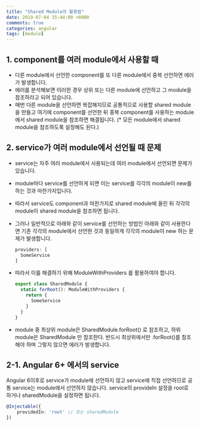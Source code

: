 ```yaml
---
title: "Shared Module의 활용법"
date: 2019-07-04 15:44:00 +0900
comments: true
categories: angular
tags: [module]
---
```



## 1. component를 여러 module에서 사용할 때
  - 다른 module에서 선언한 component를 또 다른 module에서 중복 선언하면 에러가 발생합니다.
  - 에러를 분석해보면 이러한 경우 상위 또는 다른 module에 선언하고 그 module을 참조하라고 되어 있습니다.
  - 매번 다른 module을 선언하면 복잡해지므로 공통적으로 사용할 shared module을 만들고 여기에 component를 선언한 뒤 중복 component를 사용하는 module에서 shared module을 참조하면 해결됩니다.
  (* 모든 module에서 shared module을 참조하도록 설정해도 된다.)


## 2. service가 여러 module에서 선언될 때 문제
  - service는 자주 여러 module에서 사용되는데 여러 module에서 선언되면 문제가 있습니다.
  - module마다 service를 선언하게 되면 이는 service를 각각의 module이 new를 하는 것과 마찬가지입니다.
  - 따라서 service도 component과 마찬가지로 shared module에 올린 뒤 각각의 module이 shared module을 참조하면 됩니다.
  - 그러나 일반적으로 아래와 같이 service를 선언하는 방법인 아래와 같이 사용한다면 기존 각각의 module에서 선언한 것과 동일하게 각각의 module이 new 하는 문제가 발생합니다.
    ```js
    providers: [
      SomeService
    ]
    ```

  - 따라서 이를 해결하기 위해 ModuleWithProviders 를 활용하여야 합니다.
    ``` js
    export class SharedModule {
      static forRoot(): ModuleWithProviders {
        return {
          SomeService
        }
      }
    }
    ```

  - module 중 최상위 module은 SharedModule.forRoot() 로 참조하고, 하위 module은 SharedModule 만 참조한다. 반드시 최상위에서만 .forRoot()를 참조해야 하며 그렇지 않으면 에러가 발생합니다.
    

## 2-1. Angular 6+ 에서의 service

Angular 6이후로 service가 module에 선언하지 않고 service에 직접 선언하므로 공통 service는 module에서 선언하지 않습니다.
service의 provideIn 설정을 root로 하거나 sharedModule을 설정하면 됩니다.

```ts
@Injectable({
	providedIn: 'root' // 또는 sharedModule
})
```
